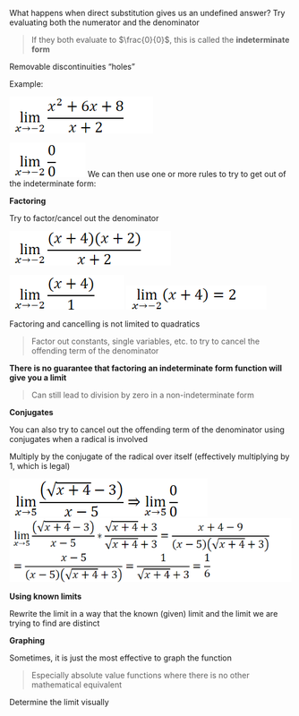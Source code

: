 What happens when direct substitution gives us an undefined answer?
Try evaluating both the numerator and the denominator

> If they both evaluate to $\frac{0}{0}$, this is called the **indeterminate form**

Removable discontinuities “holes”

Example:

![](Unit-1-1.6-Determining-Limits-using-Algebraic-Manipulation-image2.png)

![](Unit-1-1.6-Determining-Limits-using-Algebraic-Manipulation-image3.png)
We can then use one or more rules to try to get out of the indeterminate form:

**Factoring**

Try to factor/cancel out the denominator

  ![](Unit-1-1.6-Determining-Limits-using-Algebraic-Manipulation-image4.png)

![](Unit-1-1.6-Determining-Limits-using-Algebraic-Manipulation-image5.png)
![](Unit-1-1.6-Determining-Limits-using-Algebraic-Manipulation-image6.png)

Factoring and cancelling is not limited to quadratics

> Factor out constants, single variables, etc. to try to cancel the offending term of the denominator

**There is no guarantee that factoring an indeterminate form function will give you a limit**

> Can still lead to division by zero in a non-indeterminate form

**Conjugates**

You can also try to cancel out the offending term of the denominator using conjugates when a radical is involved

Multiply by the conjugate of the radical over itself (effectively multiplying by 1, which is legal)

![](Unit-1-1.6-Determining-Limits-using-Algebraic-Manipulation-image7.png)
![](Unit-1-1.6-Determining-Limits-using-Algebraic-Manipulation-image8.png)

**Using known limits**

Rewrite the limit in a way that the known (given) limit and the limit we are trying to find are distinct


**Graphing**

Sometimes, it is just the most effective to graph the function

> Especially absolute value functions where there is no other mathematical equivalent

Determine the limit visually
